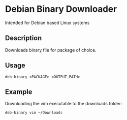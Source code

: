 # Debian Binary Downloader
Intended for Debian based Linux systems

## Description
Downloads binary file for package of choice.

## Usage
```
deb-binary <PACKAGE> <OUTPUT_PATH>
```
## Example
Downloading the vim executable to the downloads folder:
```
deb-binary vim ~/Downloads
```
